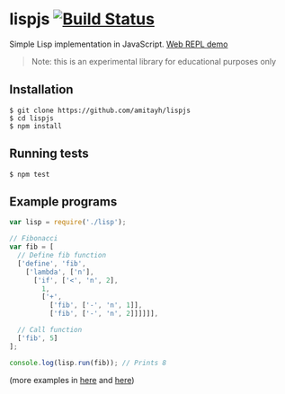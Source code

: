 # lispjs [![Build Status](https://travis-ci.org/amitayh/lispjs.svg?branch=master)](https://travis-ci.org/amitayh/lispjs)

Simple Lisp implementation in JavaScript. [Web REPL demo](http://amitayh.github.io/lispjs/)

> Note: this is an experimental library for educational purposes only

## Installation

```
$ git clone https://github.com/amitayh/lispjs
$ cd lispjs
$ npm install
```

## Running tests

```
$ npm test
```

## Example programs

```javascript
var lisp = require('./lisp');

// Fibonacci
var fib = [
  // Define fib function
  ['define', 'fib',
    ['lambda', ['n'],
      ['if', ['<', 'n', 2],
        1,
        ['+',
          ['fib', ['-', 'n', 1]],
          ['fib', ['-', 'n', 2]]]]]],

  // Call function
  ['fib', 5]
];

console.log(lisp.run(fib)); // Prints 8
```

(more examples in [here](specs/lisp-specs.js) and [here](src/env.js))